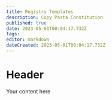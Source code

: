 ```yaml
---
title: Registry Templates
description: Copy Pasta Constitution
published: true
date: 2023-05-01T00:04:17.732Z
tags: 
editor: markdown
dateCreated: 2023-05-01T00:04:17.732Z
---
```


# Header
Your content here